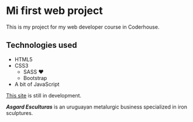 # Mi first web project

This is my project for my web developer course in Coderhouse.

## Technologies used
- HTML5
- CSS3
  - SASS ♥
  - Bootstrap
- A bit of JavaScript

[This site](https://ferlagher.github.io/Asgard-Laguna/) is still in development.

***Asgard Esculturas*** is an uruguayan metalurgic business specialized in iron sculptures.
